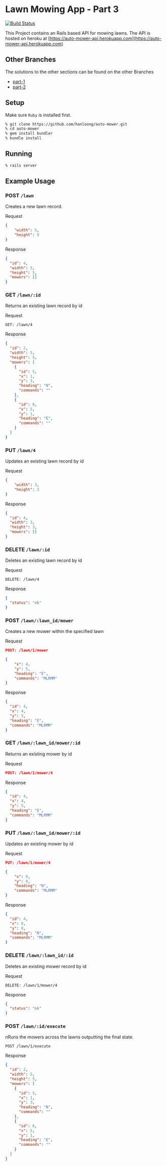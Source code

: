 # Lawn Mowing App - Part 3

[![Build Status](https://travis-ci.org/hanloong/auto-mower.svg?branch=master)](https://travis-ci.org/hanloong/auto-mower)

This Project contains an Rails based API for mowing lawns. The API is hosted on heroku at [https://auto-mower-api.herokuapp.com](https://auto-mower-api.herokuapp.com)

## Other Branches

The solutions to the other sections can be found on the other Branches
 - [part-1](https://github.com/hanloong/auto-mower/tree/part-1)
 - [part-2](https://github.com/hanloong/auto-mower/tree/part-2)

## Setup

Make sure `Ruby` is installed first.

```bash
% git clone https://github.com/hanloong/auto-mower.git
% cd auto-mower
% gem install bundler
% bundle install
```

## Running

```bash
% rails server
```

## Example Usage

### POST `/lawn`

Creates a new lawn record.

Request
```json
{
    "width": 5,
    "height": 5
}
```

Response
```json
{
  "id": 4,
  "width": 5,
  "height": 5,
  "mowers": []
}
```

### GET `/lawn/:id`

Returns an existing lawn record by id

Request
```
GET: /lawn/4
```

Response
```json
{
  "id": 2,
  "width": 5,
  "height": 5,
  "mowers": [
    {
      "id": 5,
      "x": 1,
      "y": 3,
      "heading": "N",
      "commands": ""
    },
    {
      "id": 6,
      "x": 5,
      "y": 1,
      "heading": "E",
      "commands": ""
    }
  ]
}
```
### PUT `/lawn/4`

Updates an existing lawn record by id

Request
```json
{
    "width": 3,
    "height": 3
}
```

Response
```json
{
  "id": 4,
  "width": 3,
  "height": 3,
  "mowers": []
}
```
### DELETE `/lawn/:id`

Deletes an existing lawn record by id

Request
```
DELETE: /lawn/4
```

Response
```json
{
  "status": "ok"
}
```

### POST `/lawn/:lawn_id/mower`

Creates a new mower within the specified lawn

Request
```json
POST: /lawn/1/mower

{
    "x": 4,
    "y": 5,
    "heading": "E",
    "commands": "MLRMM"
}
```

Response
```json
{
  "id": 4,
  "x": 4,
  "y": 5,
  "heading": "E",
  "commands": "MLRMM"
}
```

### GET `/lawn/:lawn_id/mower/:id`

Returns an existing mower by id

Request
```json
POST: /lawn/1/mower/4
```

Response
```json
{
  "id": 4,
  "x": 4,
  "y": 5,
  "heading": "E",
  "commands": "MLRMM"
}
```

### PUT `/lawn/:lawn_id/mower/:id`

Updates an existing mower by id

Request
```json
PUT: /lawn/1/mower/4

{
    "x": 0,
    "y": 0,
    "heading": "N",
    "commands": "MLRMM"
}
```

Response
```json
{
  "id": 4,
  "x": 0,
  "y": 0,
  "heading": "N",
  "commands": "MLRMM"
}
```
### DELETE `/lawn/:lawn_id/:id`

Deletes an existing mower record by id

Request
```
DELETE: /lawn/1/mower/4
```

Response
```json
{
  "status": "ok"
}
```

### POST `/lawn/:id/execute`

nRuns the mowers across the lawns outputting the final state.

```josn
POST /lawn/1/execute
```

Response
```json
{
  "id": 2,
  "width": 5,
  "height": 5,
  "mowers": [
    {
      "id": 5,
      "x": 1,
      "y": 3,
      "heading": "N",
      "commands": ""
    },
    {
      "id": 6,
      "x": 5,
      "y": 1,
      "heading": "E",
      "commands": ""
    }
  ]
}
```
